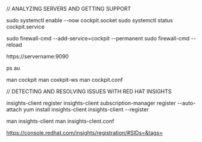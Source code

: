 // ANALYZING SERVERS AND GETTING SUPPORT

sudo systemctl enable --now cockpit.socket
sudo systemctl status cockpit.service


sudo firewall-cmd --add-service=cockpit --permanent
sudo firewall-cmd --reload

https://servername:9090

ps au

man cockpit
man coxkpit-ws
man cockpit.conf

// DETECTING AND RESOLVING ISSUES WITH RED HAT INSIGHTS

insights-client register
insights-client
subscription-manager register --auto-attach
yum install insights-client
insights-client --register

man insights-client
man insights-clent.conf

https://console.redhat.com/insights/registration/#SIDs=&tags=